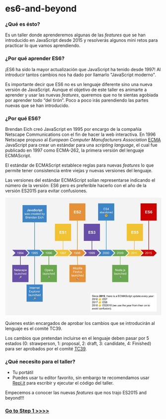 # es6-and-beyond

### ¿Qué es ésto?

Es un taller donde aprenderemos algunas de las _features_ que se han introducido en JavaScript desde 2015 y resolverás algunos mini retos para practicar lo que vamos aprendiendo.

### ¿Por qué aprender ES6?

¡ES6 ha sido la mayor actualización que JavaScript ha tenido desde 1997! Al introducir tantos cambios nos ha dado por llamarlo "JavaScript moderno".

Es importante decir que ES6 no es un lenguaje diferente sino una nueva versión de JavaScript. Aunque el objetivo de este taller es animarte a aprender y usar las nuevas _features_, queremos que no te sientas agobiada por aprender todo “del tirón”. Poco a poco irás parendiendo las partes nuevas que se han introducido.

### ¿Por qué ES6?

Brendan Eich creó JavaScript en 1995 por encargo de la compañía Netscape Communications con el fin de hacer la web interactiva. En 1996 Netscape propuso al _European Computer Manufacturers Association_ [ECMA](https://www.ecma-international.org/) JavaScript para crear un estándar para una _scripting language_, el cual fue publicado en 1997 como ECMA-262, la primera versión del lenguaje ECMAScript.

El estándar de ECMAScript establece reglas para nuevas _features_ lo que permite tener consistencia entre viejas y nuevas versiones del lenguaje.

Las versiones del estándar ECMAScript solían representarse indicando el número de la versión: ES6 pero es preferible hacerlo con el año de la versión ES2015 para evitar confusiones.

![](./images/jsTimeline.jpg)

Quienes están encargados de aprobar los cambios que se introducirán al lenguaje es el comité TC39.

Los cambios que pretendan incluirse en el lenguaje deben pasar por 5 estados (0: strawperson, 1: proposal, 2: draft, 3: candidate, 4: Finished) para ser aprobados por el comité [TC39](https://tc39.es/).

### ¿Qué necesito para el taller?

- Tu portátil
- Puedes usar tu editor favorito, sin embargo te recomendamos usar [Repl.it](https://repl.it/) para escribir y ejecutar el código del taller.

Empecemos a conocer las nuevas _features_ que nos trajo ES2015 and beyond!!!

### [Go to Step 1 >>>>](https://github.com/node-girls/es6-and-beyond/blob/master/seccion-1-const-let-scopes.md)
